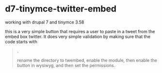 # d7-tinymce-twitter-embed

working with drupal 7 and tinymce 3.58

this is a very simple button that requires a user to paste in a tweet from the embed box twitter. It does very simple validation by making sure that the code starts with <blockquote>.

rename the directory to twembed, enable the module, then enable the button in wysiwyg, and then set the permissions.


